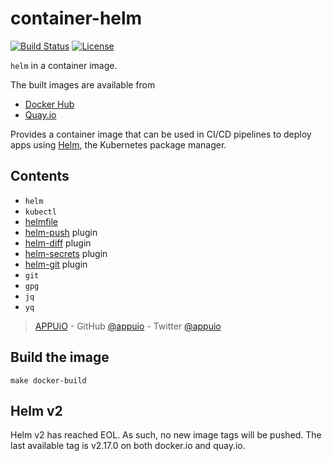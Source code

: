 # container-helm

[![Build Status](https://img.shields.io/github/workflow/status/appuio/container-helm/Master)](https://github.com/vshn/k8up/actions/workflows/master.yml)
[![License](https://img.shields.io/github/license/appuio/container-helm.svg)](https://github.com/appuio/container-helm/blob/master/LICENSE)

`helm` in a container image.

The built images are available from

* [Docker Hub][hub]
* [Quay.io][quay]

Provides a container image that can be used in CI/CD pipelines to deploy apps using [Helm][], the Kubernetes package manager.

## Contents

- `helm`
- `kubectl`
- [helmfile][]
- [helm-push][] plugin
- [helm-diff][] plugin
- [helm-secrets][] plugin
- [helm-git][] plugin
- `git`
- `gpg`
- `jq`
- `yq`


> [APPUiO](https://appuio.ch) -
> GitHub [@appuio](https://github.com/appuio) -
> Twitter [@appuio](https://twitter.com/appuio)

[hub]: https://hub.docker.com/r/appuio/helm/
[quay]: https://quay.io/repository/appuio/helm
[Helm]: https://helm.sh
[helmfile]: https://github.com/roboll/helmfile
[helm-push]: https://github.com/chartmuseum/helm-push
[helm-diff]: https://github.com/databus23/helm-diff
[helm-secrets]: https://github.com/jkroepke/helm-secrets
[helm-git]: https://github.com/aslafy-z/helm-git

## Build the image

```console
make docker-build
```

## Helm v2

Helm v2 has reached EOL.
As such, no new image tags will be pushed.
The last available tag is v2.17.0 on both docker.io and quay.io.
